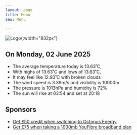 ```yaml
---
layout: page
title: Menu
seo: Menu

---
```


![Logo](/images/logo.jpg){:width="832px"}

<!-- weather_marker starts -->
## On Monday, 02 June 2025

- The average temperature today is 13.63˚C,
- With highs of 13.63˚C and lows of 13.63˚C,
- It may feel like 12.93˚C with broken clouds
- The wind speed is 3.39m/s and visibility is 10000m
- The pressure is 1013hPa and humidity is 72%
- The sun will rise at 03:54 and set at 20:18

<!-- weather_marker ends -->

## Sponsors

- [Get £50 credit when switching to Octopus Energy](https://bit.ly/3oD1nnS)
- [Get £75 when taking a 1000mb YouFibre broadband plan](https://aklam.io/91zWhU?)
